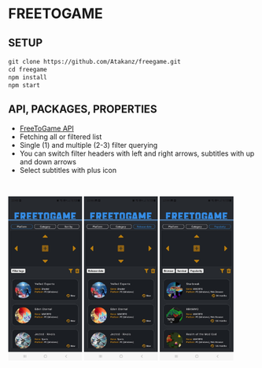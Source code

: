 # FREETOGAME

## SETUP

```
git clone https://github.com/Atakanz/freegame.git
cd freegame
npm install
npm start
```

## API, PACKAGES, PROPERTIES

- [FreeToGame API](https://www.freetogame.com/api-doc)
- Fetching all or filtered list
- Single (1) and multiple (2-3) filter querying
- You can switch filter headers with left and right arrows, subtitles with up and down arrows
- Select subtitles with plus icon

<br>
<p float="left">
<img src="./freegame/assets/main.jpeg" width="150"/>
<img src="./freegame/assets/releaseDate.jpeg" width="150"/>
<img src="./freegame/assets/multipleFilter.jpeg" width="150"/>
</p>
